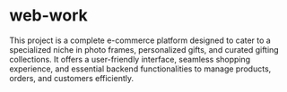 # web-work
This project is a complete e-commerce platform designed to cater to a specialized niche in photo frames, personalized gifts, and curated gifting collections. It offers a user-friendly interface, seamless shopping experience, and essential backend functionalities to manage products, orders, and customers efficiently.
